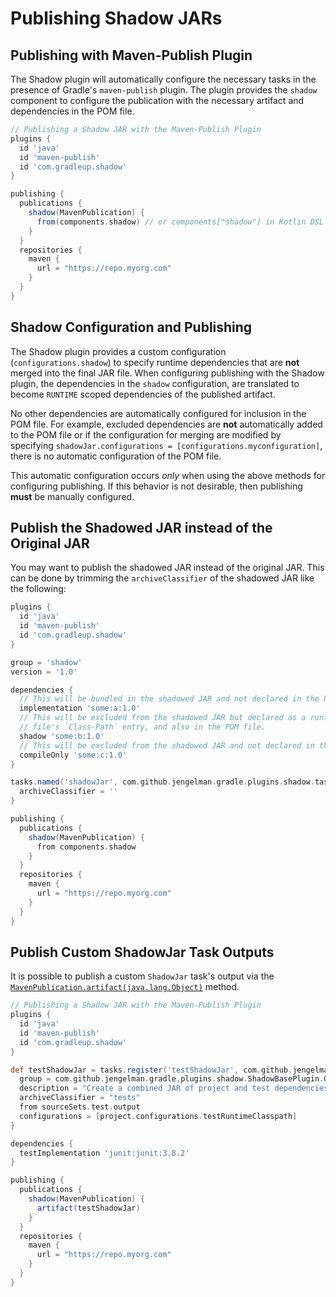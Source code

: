 # Publishing Shadow JARs

## Publishing with Maven-Publish Plugin

The Shadow plugin will automatically configure the necessary tasks in the presence of Gradle's
`maven-publish` plugin.
The plugin provides the `shadow` component to configure the publication with the necessary
artifact and dependencies in the POM file.

```groovy
// Publishing a Shadow JAR with the Maven-Publish Plugin
plugins {
  id 'java'
  id 'maven-publish'
  id 'com.gradleup.shadow'
}

publishing {
  publications {
    shadow(MavenPublication) {
      from(components.shadow) // or components["shadow"] in Kotlin DSL
    }
  }
  repositories {
    maven {
      url = "https://repo.myorg.com"
    }
  }
}
```

## Shadow Configuration and Publishing

The Shadow plugin provides a custom configuration (`configurations.shadow`) to specify
runtime dependencies that are **not** merged into the final JAR file.
When configuring publishing with the Shadow plugin, the dependencies in the `shadow`
configuration, are translated to become `RUNTIME` scoped dependencies of the
published artifact.

No other dependencies are automatically configured for inclusion in the POM file.
For example, excluded dependencies are **not** automatically added to the POM file or
if the configuration for merging are modified by specifying
`shadowJar.configurations = [configurations.myconfiguration]`, there is no automatic
configuration of the POM file.

This automatic configuration occurs _only_ when using the above methods for
configuring publishing. If this behavior is not desirable, then publishing **must**
be manually configured.


## Publish the Shadowed JAR instead of the Original JAR

You may want to publish the shadowed JAR instead of the original JAR. This can be done by trimming 
the `archiveClassifier` of the shadowed JAR like the following:

```groovy
plugins {
  id 'java'
  id 'maven-publish'
  id 'com.gradleup.shadow'
}

group = 'shadow'
version = '1.0'

dependencies {
  // This will be bundled in the shadowed JAR and not declared in the POM.
  implementation 'some:a:1.0'
  // This will be excluded from the shadowed JAR but declared as a runtime dependency in `META-INF/MANIFEST.MF`
  // file's `Class-Path` entry, and also in the POM file.
  shadow 'some:b:1.0'
  // This will be excluded from the shadowed JAR and not declared in the POM or `META-INF/MANIFEST.MF`.
  compileOnly 'some:c:1.0'
}

tasks.named('shadowJar', com.github.jengelman.gradle.plugins.shadow.tasks.ShadowJar) {
  archiveClassifier = ''
}

publishing {
  publications {
    shadow(MavenPublication) {
      from components.shadow
    }
  }
  repositories {
    maven {
      url = "https://repo.myorg.com"
    }
  }
}
```


## Publish Custom ShadowJar Task Outputs

It is possible to publish a custom `ShadowJar` task's output via the [`MavenPublication.artifact(java.lang.Object)`](https://docs.gradle.org/current/dsl/org.gradle.api.publish.maven.MavenPublication.html#org.gradle.api.publish.maven.MavenPublication:artifact(java.lang.Object)) method. 

```groovy
// Publishing a Shadow JAR with the Maven-Publish Plugin
plugins {
  id 'java'
  id 'maven-publish'
  id 'com.gradleup.shadow'
}

def testShadowJar = tasks.register('testShadowJar', com.github.jengelman.gradle.plugins.shadow.tasks.ShadowJar) {
  group = com.github.jengelman.gradle.plugins.shadow.ShadowBasePlugin.GROUP_NAME
  description = "Create a combined JAR of project and test dependencies"
  archiveClassifier = "tests"
  from sourceSets.test.output
  configurations = [project.configurations.testRuntimeClasspath]
}

dependencies {
  testImplementation 'junit:junit:3.8.2'
}

publishing {
  publications {
    shadow(MavenPublication) {
      artifact(testShadowJar)
    }
  }
  repositories {
    maven {
      url = "https://repo.myorg.com"
    }
  }
}
```
